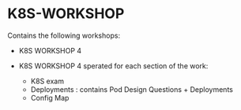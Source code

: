 # K8S-WORKSHOP

Contains the following workshops:
- K8S WORKSHOP 4


- K8S WORKSHOP 4
  sperated for each section of the work:
  - K8S exam
  - Deployments : contains Pod Design Questions + Deployments
  - Config Map



